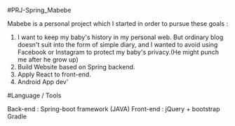 #PRJ-Spring_Mabebe

Mabebe is a personal project which I started in order to pursue these goals :

1) I want to keep my baby's history in my personal web. But ordinary blog doesn't suit into the form of simple diary, and I wanted to avoid using Facebook or Instagram to protect my baby's privacy.(He might punch me after he grow up)
2) Build Website based on Spring backend.
3) Apply React to front-end.
4) Android App dev'



#Language / Tools

Back-end : Spring-boot framework (JAVA) Front-end : jQuery + bootstrap Gradle
